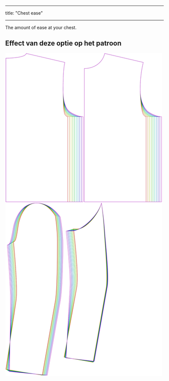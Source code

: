 - - -
title: "Chest ease"
- - -

The amount of ease at your chest.

## Effect van deze optie op het patroon

![This image shows the effect of this option by superimposing several variants that have a different value for this option](bent_chestease_sample.svg "Effect of this option on the pattern")
